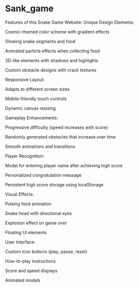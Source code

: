 # Sank_game
Features of this Snake Game Website:
Unique Design Elements:

Cosmic-themed color scheme with gradient effects

Glowing snake segments and food

Animated particle effects when collecting food

3D-like elements with shadows and highlights

Custom obstacle designs with crack textures

Responsive Layout:

Adapts to different screen sizes

Mobile-friendly touch controls

Dynamic canvas resizing

Gameplay Enhancements:

Progressive difficulty (speed increases with score)

Randomly generated obstacles that increase over time

Smooth animations and transitions

Player Recognition:

Modal for entering player name after achieving high score

Personalized congratulation message

Persistent high score storage using localStorage

Visual Effects:

Pulsing food animation

Snake head with directional eyes

Explosion effect on game over

Floating UI elements

User Interface:

Custom icon buttons (play, pause, reset)

How-to-play instructions

Score and speed displays

Animated modals